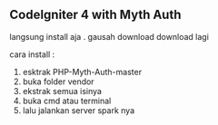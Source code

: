 ## CodeIgniter 4 with Myth Auth 
langsung install aja . gausah download download lagi

cara install : 
1. esktrak PHP-Myth-Auth-master
2. buka folder vendor
3. ekstrak semua isinya
4. buka cmd atau terminal
5. lalu jalankan server spark nya
